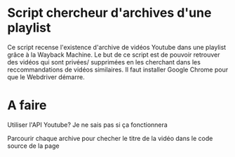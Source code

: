 # Script chercheur d'archives d'une playlist

Ce script recense l'existence d'archive de vidéos Youtube dans une playlist grâce à la Wayback Machine. Le but de ce script est de pouvoir retrouver des vidéos qui sont privées/ supprimées en les cherchant dans les reccommandations de vidéos similaires.
Il faut installer Google Chrome pour que le Webdriver démarre.

# A faire
Utiliser l'API Youtube? Je ne sais pas si ça fonctionnera

Parcourir chaque archive pour checher le titre de la vidéo dans le code source de la page
